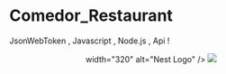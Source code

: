 # Comedor_Restaurant
JsonWebToken , Javascript , Node.js , Api !


<p align="center">
    width="320" alt="Nest Logo" />
   <a href="https://desarrolloweb.com/archivoimg/general/4469.jpg" target="blank"><img src="https://desarrolloweb.com/archivoimg/general/4469.jpg"</a>
</p>
